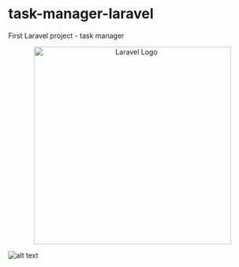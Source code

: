 # task-manager-laravel
First Laravel project - task manager

<p align="center"><a href="https://laravel.com" target="_blank"><img src="https://raw.githubusercontent.com/laravel/art/master/logo-lockup/5%20SVG/2%20CMYK/1%20Full%20Color/laravel-logolockup-cmyk-red.svg" width="400" alt="Laravel Logo"></a></p>

![alt text]([https://github.com/khobbi/task-manager-laravel/blob/master/2.864b230.png](https://github.com/khobbi/task-manager-laravel/blob/master/screenshots/1.png)?raw=true)

